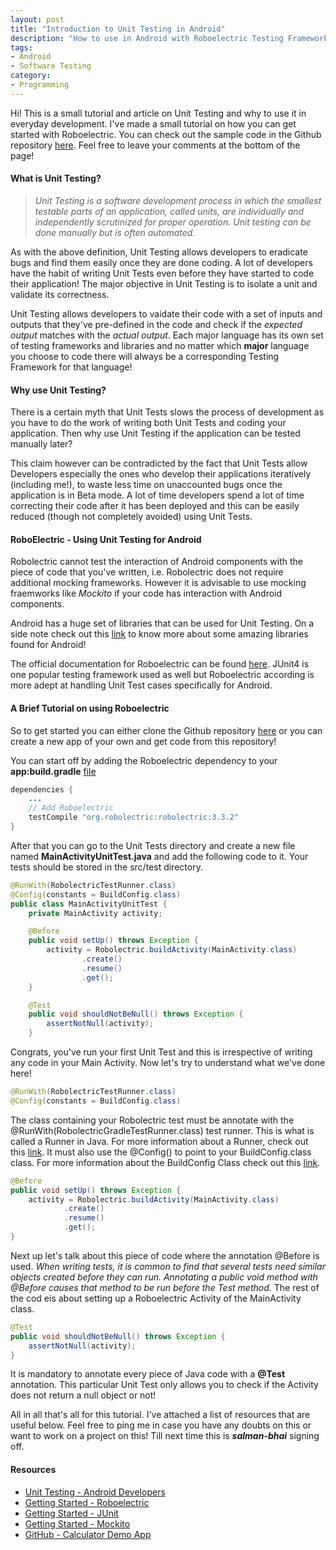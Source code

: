 ```yaml
---
layout: post
title: "Introduction to Unit Testing in Android"
description: "How to use in Android with Roboelectric Testing Framework"
tags: 
- Android
- Software Testing
category:
- Programming
---
```


Hi! This is a small tutorial and article on Unit Testing and why to use it in everyday development. I've made a small tutorial on how you can get started with Roboelectric. You can check out the sample code in the Github repository [here](https://github.com/salman-bhai/Calculator-Demo-App). Feel free to leave your comments at the bottom of the page! 

#### What is Unit Testing?
<blockquote>
<em>Unit Testing is a software development process in which the smallest testable parts of an application, called units, are individually and independently scrutinized for proper operation. Unit testing can be done manually but is often automated.</em>
</blockquote>

As with the above definition, Unit Testing allows developers to eradicate bugs and find them easily once they are done coding. A lot of developers have the habit of writing Unit Tests even before they have started to code their application! The major objective in Unit Testing is to isolate a unit and validate its correctness.

Unit Testing allows developers to vaidate their code with a set of inputs and outputs that they've pre-defined in the code and check if the <em>expected output</em> matches with the <em>actual output</em>. Each major language has its own set of testing frameworks and libraries and no matter which <b>major</b> language you choose to code there will always be a corresponding Testing Framework for that language!

#### Why use Unit Testing?

There is a certain myth that Unit Tests slows the process of development as you have to do the work of writing both Unit Tests and coding your application. Then why use Unit Testing if the application can be tested manually later? 

This claim however can be contradicted by the fact that Unit Tests allow Developers especially the ones who develop their applications iteratively (including me!), to waste less time on unaccounted bugs once the application is in Beta mode. A lot of time developers spend a lot of time correcting their code after it has been deployed and this can be easily reduced (though not completely avoided) using Unit Tests.

#### RoboElectric - Using Unit Testing for Android

Robolectric cannot test the interaction of Android components with the piece of code that you've written, i.e. Robolectric does not require additional mocking frameworks. However it is advisable to use mocking fraemworks like <em>Mockito</em> if your code has interaction with Android components.

Android has a huge set of libraries that can be used for Unit Testing. On a side note check out this [link](https://blog.devknox.io/10-android-libraries-developer-must-know/) to know more about some amazing libraries found for Android! 

The official documentation for Roboelectric can be found [here](http://robolectric.org/). JUnit4 is one popular testing framework used as well but Roboelectric according is more adept at handling Unit Test cases specifically for Android. 

#### A Brief Tutorial on using Roboelectric

So to get started you can either clone the Github repository [here](https://github.com/salman-bhai/Calculator-Demo-App) or you can create a new app of your own and get code from this repository!

You can start off by adding the Roboelectric dependency to your **app:build.gradle** [file](https://github.com/salman-bhai/Calculator-Demo-App/blob/v1.0/app/build.gradle)

```java
dependencies {
    ...
    // Add Roboelectric 
    testCompile "org.robolectric:robolectric:3.3.2"
}
```

After that you can go to the Unit Tests directory and create a new file named <b>MainActivityUnitTest.java</b> and add the following code to it. Your tests should be stored in the src/test directory.

```java
@RunWith(RobolectricTestRunner.class)
@Config(constants = BuildConfig.class)
public class MainActivityUnitTest {
    private MainActivity activity;

    @Before
    public void setUp() throws Exception {
        activity = Robolectric.buildActivity(MainActivity.class)
                .create()
                .resume()
                .get();
    }

    @Test
    public void shouldNotBeNull() throws Exception {
        assertNotNull(activity);
    }
```

Congrats, you've run your first Unit Test and this is irrespective of writing any code in your Main Activity. Now let's try to understand what we've done here!

```java
@RunWith(RobolectricTestRunner.class)
@Config(constants = BuildConfig.class)
```

The class containing your Robolectric test must be annotate with the @RunWith(RobolectricGradleTestRunner.class) test runner. This is what is called a Runner in Java. For more information about a Runner, check out this [link](http://junit.sourceforge.net/javadoc/org/junit/runner/Runner.html). It must also use the @Config() to point to your BuildConfig.class class. For more information about the BuildConfig Class check out this [link](http://www.digipom.com/be-careful-with-buildconfig-debug/).

```java
@Before
public void setUp() throws Exception {
    activity = Robolectric.buildActivity(MainActivity.class)
            .create()
            .resume()
            .get();
}
```
Next up let's talk about this piece of code where the annotation @Before is used. <em>When writing tests, it is common to find that several tests need similar objects created before they can run. Annotating a public void method with @Before causes that method to be run before the Test method.</em> The rest of the cod eis about setting up a Roboelectric Activity of the MainActivity class. 

```java
@Test
public void shouldNotBeNull() throws Exception {
    assertNotNull(activity);
}
```

It is mandatory to annotate every piece of Java code with a <b>@Test</b> annotation. This particular Unit Test only allows you to check if the Activity does not return a null object or not! 

All in all that's all for this tutorial. I've attached a list of resources that are useful below. Feel free to ping me in case you have any doubts on this or want to work on a project on this! Till next time this is <b><em>salman-bhai</em></b> signing off. 

#### Resources

* [Unit Testing - Android Developers](https://developer.android.com/training/testing/unit-testing/local-unit-tests.html)
* [Getting Started - Roboelectric](http://robolectric.org/getting-started/)
* [Getting Started - JUnit](https://github.com/junit-team/junit4/wiki/getting-started)
* [Getting Started - Mockito](http://site.mockito.org/)
* [GitHub - Calculator Demo App](https://github.com/salman-bhai/Calculator-Demo-App)